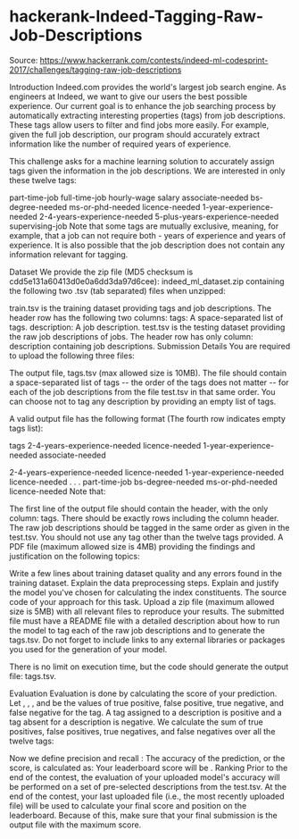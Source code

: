 # hackerank-Indeed-Tagging-Raw-Job-Descriptions

Source: https://www.hackerrank.com/contests/indeed-ml-codesprint-2017/challenges/tagging-raw-job-descriptions

Introduction
Indeed.com provides the world's largest job search engine. As engineers at Indeed, we want to give our users the best possible experience. Our current goal is to enhance the job searching process by automatically extracting interesting properties (tags) from job descriptions. These tags allow users to filter and find jobs more easily. For example, given the full job description, our program should accurately extract information like the number of required years of experience.

This challenge asks for a machine learning solution to accurately assign tags given the information in the job descriptions. We are interested in only these twelve tags:

part-time-job
full-time-job
hourly-wage
salary
associate-needed
bs-degree-needed
ms-or-phd-needed
licence-needed
1-year-experience-needed
2-4-years-experience-needed
5-plus-years-experience-needed
supervising-job
Note that some tags are mutually exclusive, meaning, for example, that a job can not require both - years of experience and  years of experience. It is also possible that the job description does not contain any information relevant for tagging.

Dataset
We provide the zip file (MD5 checksum is cdd5e131a60413d0e0a6dd3da97d6cee): indeed_ml_dataset.zip containing the following two .tsv (tab separated) files when unzipped:

train.tsv is the training dataset providing tags and  job descriptions. The header row has the following two columns:
tags: A space-separated list of tags.
description: A job description.
test.tsv is the testing dataset providing the raw job descriptions of  jobs. The header row has only column: description containing job descriptions.
Submission Details
You are required to upload the following three files:

The output file, tags.tsv (max allowed size is 10MB). The file should contain a space-separated list of tags -- the order of the tags does not matter -- for each of the job descriptions from the file test.tsv in that same order. You can choose not to tag any description by providing an empty list of tags.

A valid output file has the following format (The fourth row indicates empty tags list):

tags
2-4-years-experience-needed licence-needed
1-year-experience-needed associate-needed

2-4-years-experience-needed licence-needed
1-year-experience-needed licence-needed
.
.
.
part-time-job
bs-degree-needed
ms-or-phd-needed
licence-needed
Note that:

The first line of the output file should contain the header, with the only column: tags.
There should be exactly  rows including the column header. The raw job descriptions should be tagged in the same order as given in the test.tsv.
You should not use any tag other than the twelve tags provided.
A PDF file (maximum allowed size is 4MB) providing the findings and justification on the following topics:

Write a few lines about training dataset quality and any errors found in the training dataset.
Explain the data preprocessing steps.
Explain and justify the model you've chosen for calculating the index constituents.
The source code of your approach for this task. Upload a zip file (maximum allowed size is 5MB) with all relevant files to reproduce your results. The submitted file must have a README file with a detailed description about how to run the model to tag each of the raw job descriptions and to generate the tags.tsv. Do not forget to include links to any external libraries or packages you used for the generation of your model.

There is no limit on execution time, but the code should generate the output file: tags.tsv.

Evaluation
Evaluation is done by calculating the  score of your prediction. Let , , , and  be the values of true positive, false positive, true negative, and false negative for the  tag. A tag assigned to a description is positive and a tag absent for a description is negative. We calculate the sum of true positives, false positives, true negatives, and false negatives over all the twelve tags:

Now we define precision  and recall :
The accuracy of the prediction, or the  score, is calculated as:
Your leaderboard score will be .
Ranking
Prior to the end of the contest, the evaluation of your uploaded model's accuracy will be performed on a set of pre-selected  descriptions from the test.tsv. At the end of the contest, your last uploaded file (i.e., the most recently uploaded file) will be used to calculate your final score and position on the leaderboard. Because of this, make sure that your final submission is the output file with the maximum score.

